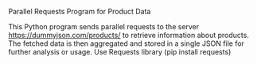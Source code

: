 Parallel Requests Program for Product Data

This Python program sends parallel requests to the server https://dummyjson.com/products/ to retrieve information about products. The fetched data is then aggregated and stored in a single JSON file for further analysis or usage. Use Requests library (pip install requests)
